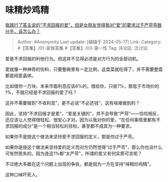 # 味精炒鸡精
[我践行了答主说的“不求回报的爱”，但是女朋友觉得我对“爱”的要求过于严苛导致分手，该怎么办？](https://www.zhihu.com/question/655813392/answer/3500832878)

> Author: #Anonymity
> Last update: [编辑于 2024-05-17]
> Link:
> Category: #【答集】/01-家族答集 #【答集】/03-第一性 
> Tag: 
> 评论区:
> 泛讨论:

爱是不求回报的利他行为。但这并不见得必须是对方行为的全部动机。

爱就像一种神奇的佐料，只要整碗里有一定比例，这盘菜就吃得了，并不需要整盘都是纯爱晶体。

比如借你一万块，本来市面利息应该8%的，借给你，只收7%，那低于市场价的1%，不就已经是不求回报的爱了吗？

这并不需要做到“不收利息”，更不必说“不必还钱”，这有啥难做到的？

因此，坚持“不求回报才是爱”，“爱是关键的”，并不会导致“严苛”——恰恰相反，还应该让人觉得很轻松、很安心才对。因为以我对你的爱，“在任何事情里都有不求回报的成分”是一个相当轻松的目标，甚至都不成其为一种要求。

如果你不是按这个做法来坚持爱不求回报的定义，那是你过于严苛。

如果你是按这个做法来坚持爱的定义而对方仍然觉得“过于严苛”，那么你也没什么可怅然若失的。因为连这1%都“太严苛”，所谓的爱又有何实质可言呢？

不过绝大多数在这个问题上出现的争执，都是因为一方在坚持“味精炒鸡精”。

这种口味吓死人。